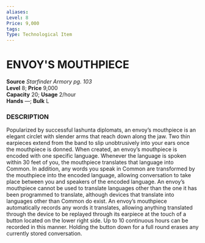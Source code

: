 ```yaml
---
aliases: 
Level: 8 
Price: 9,000
tags: 
Type: Technological Item
---
```

# ENVOY'S MOUTHPIECE


**Source** _Starfinder Armory pg. 103_  
**Level** 8; **Price** 9,000  
**Capacity** 20; **Usage** 2/hour  
**Hands** —; **Bulk** L

### DESCRIPTION

Popularized by successful lashunta diplomats, an envoy’s mouthpiece is an elegant circlet with slender arms that reach down along the jaw. Two thin earpieces extend from the band to slip unobtrusively into your ears once the mouthpiece is donned. When created, an envoy’s mouthpiece is encoded with one specific language. Whenever the language is spoken within 30 feet of you, the mouthpiece translates that language into Common. In addition, any words you speak in Common are transformed by the mouthpiece into the encoded language, allowing conversation to take place between you and speakers of the encoded language. An envoy’s mouthpiece cannot be used to translate languages other than the one it has been programmed to translate, although devices that translate into languages other than Common do exist. An envoy’s mouthpiece automatically records any words it translates, allowing anything translated through the device to be replayed through its earpiece at the touch of a button located on the lower right side. Up to 10 continuous hours can be recorded in this manner. Holding the button down for a full round erases any currently stored conversation.
